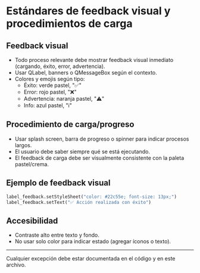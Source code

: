 # Estándares de feedback visual y procedimientos de carga

## Feedback visual

- Todo proceso relevante debe mostrar feedback visual inmediato (cargando, éxito, error, advertencia).
- Usar QLabel, banners o QMessageBox según el contexto.
- Colores y emojis según tipo:
  - Éxito: verde pastel, "✅"
  - Error: rojo pastel, "❌"
  - Advertencia: naranja pastel, "⚠️"
  - Info: azul pastel, "ℹ️"

## Procedimiento de carga/progreso

- Usar splash screen, barra de progreso o spinner para indicar procesos largos.
- El usuario debe saber siempre qué se está ejecutando.
- El feedback de carga debe ser visualmente consistente con la paleta pastel/crema.

## Ejemplo de feedback visual

```python
label_feedback.setStyleSheet("color: #22c55e; font-size: 13px;")
label_feedback.setText("✅ Acción realizada con éxito")
```

## Accesibilidad

- Contraste alto entre texto y fondo.
- No usar solo color para indicar estado (agregar íconos o texto).

---

Cualquier excepción debe estar documentada en el código y en este archivo.
